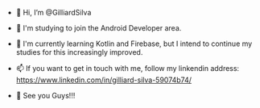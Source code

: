 - 👋 Hi, I’m @GilliardSilva
- 👀 I'm studying to join the Android Developer area.
- 🌱 I'm currently learning Kotlin and Firebase, but I intend to continue my studies for this increasingly improved.
- 📫 If you want to get in touch with me, follow my linkendin address: https://www.linkedin.com/in/gilliard-silva-59074b74/

- 👋 See you Guys!!!
